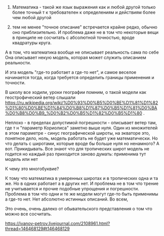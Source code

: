 1. Математика - такой же язык выражения как и любой другой только более точный т к требователен к определениям и действиям более чем любой другой

2. тем не менее "точное описание" встречается крайне редко, обычно оно приблизительно. И проблема даже не в том что некоторые вещи в принципе не сосчитать с абсолютной точностью, вроде квадратуры круга.

А в том, что математика вообще не описывает реальность сама по себе
Она описывает некую модель, которая может служить описанием реальности.

И эта модель "где-то работает а где-то нет", и самое веселое начинается тогда, когда требуется определить границы применения и точности.

В школу все ходили, уроки географии помним, о такой модели как геострофический ветер слышали https://ru.wikipedia.org/wiki/%D0%93%D0%B5%D0%BE%D1%81%D1%82%D1%80%D0%BE%D1%84%D0%B8%D1%87%D0%B5%D1%81%D0%BA%D0%B8%D0%B9_%D0%B2%D0%B5%D1%82%D0%B5%D1%80 .

Неплохо - в пределах допустимой погрешности - описывает ветер там, где т н "параметр Кориолиса" заметно выше нуля. Один из множителей в этом параметре - синус географической широты, на экваторе это, понятное дело, ноль, модель работать не будет уже математически. Но что делать с широтами, которые вроде бы больше нуля но ненамного? А вот. Прикидывать. Все знают что для тропических широт модель не годится но каждый раз приходится заново думать: применима тут модель или нет

К чему это многобуквие?

К тому что математика в умеренных широтах и в тропических одна и та же. Но в одних работает а в других нет. И проблема не в том что трение не учитывается и прочие подобные упрощения и погрешности. Проблема в том что одни и те же модели могут где-то быть применимы а где-то нет. Нет абсолютно истинных описаний. Во всем,

Это очень, очень далеко от обывательского представления о том что можно все сосчитать.

https://ivanov-petrov.livejournal.com/2108961.html?thread=146468129#t146468129